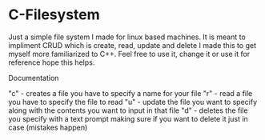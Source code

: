 # C-Filesystem
Just a simple file system I made for linux based machines. It is meant to impliment CRUD which is create, read, update and delete I made this to get myself more familiarized to C++. Feel free to use it, change it or use it for reference hope this helps. 

Documentation

"c" - creates a file you have to specify a name for your file
"r" - read a file you have to specify the file to read
"u" - update the file you want to specify along with the contents you want to input in that file
"d" - deletes the file you specify with a text prompt making sure if you want to delete it just in case (mistakes happen)
